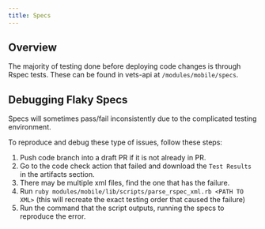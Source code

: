 ```yaml
---
title: Specs
---
```


## Overview

The majority of testing done before deploying code changes is through Rspec tests. These can be found in vets-api at `/modules/mobile/specs`.

## Debugging Flaky Specs

Specs will sometimes pass/fail inconsistently due to the complicated testing environment.

To reproduce and debug these type of issues, follow these steps:

1. Push code branch into a draft PR if it is not already in PR.
2. Go to the code check action that failed and download the `Test Results` in the artifacts section.
3. There may be multiple xml files, find the one that has the failure.
4. Run `ruby modules/mobile/lib/scripts/parse_rspec_xml.rb <PATH TO XML>` (this will recreate the exact testing order that caused the failure)
5. Run the command that the script outputs, running the specs to reproduce the error.
